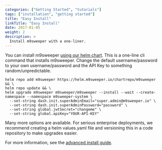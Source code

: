 ```yaml
---
categories: ["Getting Started", "tutorials"]
tags: ["installation", "getting started"]
title: "Easy Install"
linkTitle: "Easy Install"
date: 2017-01-05
weight: 2
description: >
  Install m9sweeper with a one-liner. 
---
```


You can install m9sweeper [using our helm chart](https://github.com/m9sweeper/charts). This 
is a one-line cli command that installs m9sweeper. Change the default username/password to your
own username/password and the API Key to something random/unpredictable. 

    helm repo add m9sweeper https://helm.m9sweeper.io/chartrepo/m9sweeper && \
    helm repo update && \
    helm upgrade m9sweeper m9sweeper/m9sweeper --install --wait --create-namespace --namespace m9sweeper-system \
      --set-string dash.init.superAdminEmail="super.admin@m9sweeper.io" \
      --set-string dash.init.superAdminPassword="password" \
      --set-string global.jwtSecret="changeme" \
      --set-string global.apiKey="YOUR-API-KEY"

Many more options are available. For serious enterprise deployments, we recommend creating a helm
values.yaml file and versioning this in a code repository to make upgrades easier. 

For more information, see the [advanced install guide](../advanced-install).
